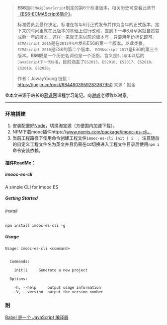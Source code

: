 > **ES6**是`ECMA`为`JavaScript`制定的第6个标准版本，相关历史可查看此章节[《ES6-ECMAScript6简介》](https://link.juejin.cn?target=https%3A%2F%2Fes6.ruanyifeng.com%2F%23docs%2Fintro)。
>
> 标准委员会最终决定，标准在每年6月正式发布并作为当年的正式版本，接下来的时间里就在此版本的基础上进行改动，直到下一年6月草案就自然变成新一年的版本，这样一来就无需以前的版本号，只要用年份标记即可。`ECMAscript 2015`是在`2015年6月`发布ES6的第一个版本。以此类推，`ECMAscript 2016`是ES6的第二个版本、 `ECMAscript 2017`是ES6的第三个版本。**ES6**既是一个历史名词也是一个泛指，含义是`5.1版本`以后的`JavaScript下一代标准`，目前涵盖了`ES2015`、`ES2016`、`ES2017`、`ES2018`、`ES2019`、`ES2020`。
>
>
> 作者：JowayYoung
> 链接：https://juejin.cn/post/6844903959283367950
> 来源：掘金

©本文来源于站长的[慕课网](https://coding.imooc.com/class/444.html)课程学习笔记。向[谢成](https://www.imooc.com/t/7558683)老师致以谢意。

------

### 环境搭建

1. 安装配置好[Node](https://nodejs.org/zh-cn/)，切换淘宝源（方便国内加速下载）。
2. NPM下载mooc插件https://www.npmjs.com/package/imooc-es-cli。
3. 当前工程路径下使用命令创建工程文件`imooc-es-cli init | i  `，注意随后的自定义工程文件名为英文并且仍需在cd切换进入工程文件目录后使用`npm i`命令安装依赖。

#### 插件ReadMe：

##### imooc-es-cli

A simple CLI for imooc ES

##### Getting Started

###### Install

```
npm install imooc-es-cli -g
```

##### Usage

```
Usage: imooc-es-cli <command>


  Commands:

    init|i     Generate a new project

  Options:

    -h, --help     output usage information
    -V, --version  output the version number
```

### 附

[Babel 是一个 JavaScript 编译器](https://www.babeljs.cn/)

